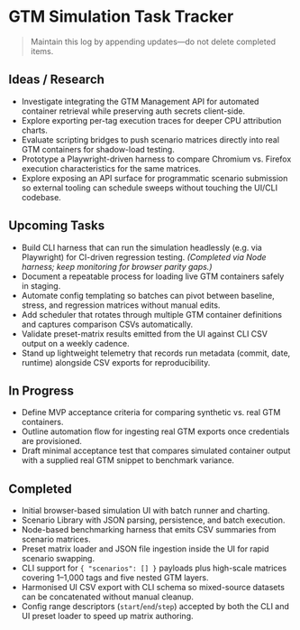 # GTM Simulation Task Tracker

> Maintain this log by appending updates—do not delete completed items.

## Ideas / Research
- Investigate integrating the GTM Management API for automated container retrieval while preserving auth secrets client-side.
- Explore exporting per-tag execution traces for deeper CPU attribution charts.
- Evaluate scripting bridges to push scenario matrices directly into real GTM containers for shadow-load testing.
- Prototype a Playwright-driven harness to compare Chromium vs. Firefox execution characteristics for the same matrices.
- Explore exposing an API surface for programmatic scenario submission so external tooling can schedule sweeps without touching the UI/CLI codebase.

## Upcoming Tasks
- Build CLI harness that can run the simulation headlessly (e.g. via Playwright) for CI-driven regression testing. _(Completed via Node harness; keep monitoring for browser parity gaps.)_
- Document a repeatable process for loading live GTM containers safely in staging.
- Automate config templating so batches can pivot between baseline, stress, and regression matrices without manual edits.
- Add scheduler that rotates through multiple GTM container definitions and captures comparison CSVs automatically.
- Validate preset-matrix results emitted from the UI against CLI CSV output on a weekly cadence.
- Stand up lightweight telemetry that records run metadata (commit, date, runtime) alongside CSV exports for reproducibility.

## In Progress
- Define MVP acceptance criteria for comparing synthetic vs. real GTM containers.
- Outline automation flow for ingesting real GTM exports once credentials are provisioned.
- Draft minimal acceptance test that compares simulated container output with a supplied real GTM snippet to benchmark variance.

## Completed
- Initial browser-based simulation UI with batch runner and charting.
- Scenario Library with JSON parsing, persistence, and batch execution.
- Node-based benchmarking harness that emits CSV summaries from scenario matrices.
- Preset matrix loader and JSON file ingestion inside the UI for rapid scenario swapping.
- CLI support for `{ "scenarios": [] }` payloads plus high-scale matrices covering 1–1,000 tags and five nested GTM layers.
- Harmonised UI CSV export with CLI schema so mixed-source datasets can be concatenated without manual cleanup.
- Config range descriptors (`start`/`end`/`step`) accepted by both the CLI and UI preset loader to speed up matrix authoring.
